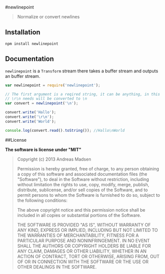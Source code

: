 #newlinepoint

> Normalize or convert newlines

## Installation

```sheel
npm install newlinepoint
```

## Documentation

`newlinepoint` is a `Transform` stream there takes a buffer stream and
outputs an buffer stream.

```javascript
var newlinepoint = require('newlinepoint');

// The first argument is a reqired string, it can be anything, in this example
// \r\n needs will be converted to \n
var convert = newlinepoint('\n');

convert.write('Hallo');
convert.write('\r\n');
convert.write('World');

console.log(convert.read().toString()); //Hallo\nWorld
```

##License

**The software is license under "MIT"**

> Copyright (c) 2013 Andreas Madsen
>
> Permission is hereby granted, free of charge, to any person obtaining a copy
> of this software and associated documentation files (the "Software"), to deal
> in the Software without restriction, including without limitation the rights
> to use, copy, modify, merge, publish, distribute, sublicense, and/or sell
> copies of the Software, and to permit persons to whom the Software is
> furnished to do so, subject to the following conditions:
>
> The above copyright notice and this permission notice shall be included in
> all copies or substantial portions of the Software.
>
> THE SOFTWARE IS PROVIDED "AS IS", WITHOUT WARRANTY OF ANY KIND, EXPRESS OR
> IMPLIED, INCLUDING BUT NOT LIMITED TO THE WARRANTIES OF MERCHANTABILITY,
> FITNESS FOR A PARTICULAR PURPOSE AND NONINFRINGEMENT. IN NO EVENT SHALL THE
> AUTHORS OR COPYRIGHT HOLDERS BE LIABLE FOR ANY CLAIM, DAMAGES OR OTHER
> LIABILITY, WHETHER IN AN ACTION OF CONTRACT, TORT OR OTHERWISE, ARISING FROM,
> OUT OF OR IN CONNECTION WITH THE SOFTWARE OR THE USE OR OTHER DEALINGS IN
> THE SOFTWARE.
